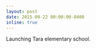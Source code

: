 ```yaml
---
layout: post
date: 2015-09-22 00:00:00-0400
inline: true
---
```


Launching Tara elementary school.
